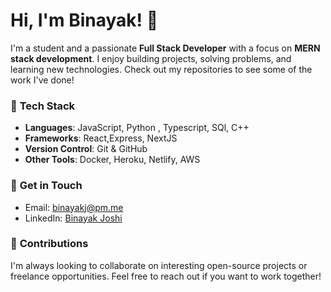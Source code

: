 # Hi, I'm Binayak! 👋

I'm a student and a passionate **Full Stack Developer** with a focus on **MERN stack development**. I enjoy building projects, solving problems, and learning new technologies. Check out my repositories to see some of the work I've done!

### 🔧 **Tech Stack**

- **Languages**: JavaScript, Python , Typescript, SQl, C++
- **Frameworks**: React,Express, NextJS
- **Version Control**: Git & GitHub
- **Other Tools**: Docker, Heroku, Netlify, AWS



### 💬 **Get in Touch**
- Email: [binayakj@pm.me](mailto:binayakj@pm.me)
- LinkedIn: [Binayak Joshi](https://www.linkedin.com/in/binayak-joshi-266203305/)

### 🤝 **Contributions**
I'm always looking to collaborate on interesting open-source projects or freelance opportunities. Feel free to reach out if you want to work together!


